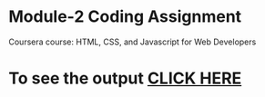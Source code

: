 # Module-2 Coding Assignment

Coursera course: HTML, CSS, and Javascript for Web Developers

# To see the output [CLICK HERE](https://karannac.github.io/Module-2/index.html)
